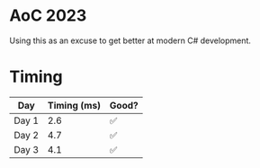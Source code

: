 # AoC 2023

Using this as an excuse to get better at modern C# development.

# Timing

| Day    | Timing (ms) | Good? |
|--------|-------------| ----  |
| Day 1  | 2.6        |✅      |
| Day 2  | 4.7        |✅      |
| Day 3  | 4.1        |✅      |


